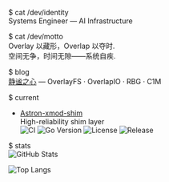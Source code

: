 $ cat /dev/identity  
Systems Engineer — AI Infrastructure

$ cat /dev/motto  
Overlay 以藏形，Overlap 以夺时.  
空间无争，时间无隙——系统自疾.

$ blog  
[静谧之心](https://haoxuanli.blog.csdn.net) — OverlayFS · OverlapIO · RBG · C1M

$ current  
- [Astron-xmod-shim](https://github.com/iflytek/Astron-xmod-shim)  
  High-reliability shim layer  
  ![CI](https://github.com/iflytek/Astron-xmod-shim/workflows/CI/badge.svg)
  ![Go Version](https://img.shields.io/github/go-mod/go-version/iflytek/Astron-xmod-shim?logo=go&color=00ADD8)
  ![License](https://img.shields.io/github/license/iflytek/Astron-xmod-shim?color=blue)
  ![Release](https://img.shields.io/github/v/release/iflytek/Astron-xmod-shim?sort=semver)

$ stats  
![GitHub Stats](https://github-readme-stats.vercel.app/api?username=bestksl&show_icons=true&theme=vue&hide_border=true&bg_color=ffffff&border_color=eeeeee)

![Top Langs](https://github-readme-stats.vercel.app/api/top-langs/?username=bestksl&layout=compact&theme=vue&hide_border=true&bg_color=ffffff)
